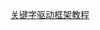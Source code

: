 [关键字驱动框架教程](https://dongfanger.gitee.io/blog/%E5%BC%80%E6%BA%90%E9%A1%B9%E7%9B%AE/001-%E3%80%90%E6%A1%86%E6%9E%B6%E3%80%91%E5%85%B3%E9%94%AE%E5%AD%97%E9%A9%B1%E5%8A%A8%E6%A1%86%E6%9E%B6.html)


